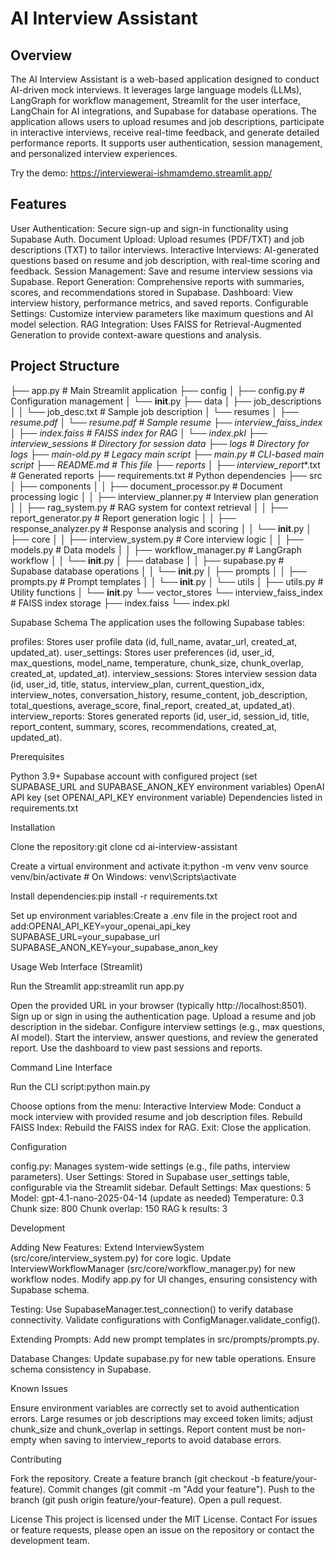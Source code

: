 # AI Interview Assistant
## Overview

The AI Interview Assistant is a web-based application designed to conduct AI-driven mock interviews. It leverages large language models (LLMs), LangGraph for workflow management, Streamlit for the user interface, LangChain for AI integrations, and Supabase for database operations. The application allows users to upload resumes and job descriptions, participate in interactive interviews, receive real-time feedback, and generate detailed performance reports. It supports user authentication, session management, and personalized interview experiences.

Try the demo: https://interviewerai-ishmamdemo.streamlit.app/

## Features

User Authentication: Secure sign-up and sign-in functionality using Supabase Auth.
Document Upload: Upload resumes (PDF/TXT) and job descriptions (TXT) to tailor interviews.
Interactive Interviews: AI-generated questions based on resume and job description, with real-time scoring and feedback.
Session Management: Save and resume interview sessions via Supabase.
Report Generation: Comprehensive reports with summaries, scores, and recommendations stored in Supabase.
Dashboard: View interview history, performance metrics, and saved reports.
Configurable Settings: Customize interview parameters like maximum questions and AI model selection.
RAG Integration: Uses FAISS for Retrieval-Augmented Generation to provide context-aware questions and analysis.

## Project Structure
├── app.py                      # Main Streamlit application
├── config
│   ├── config.py               # Configuration management
│   └── __init__.py
├── data
│   ├── job_descriptions
│   │   └── job_desc.txt        # Sample job description
│   └── resumes
│       ├── _resume.pdf
│       └── resume.pdf          # Sample resume
├── interview_faiss_index
│   ├── index.faiss             # FAISS index for RAG
│   └── index.pkl
├── interview_sessions          # Directory for session data
├── logs                        # Directory for logs
├── main-old.py                 # Legacy main script
├── main.py                     # CLI-based main script
├── README.md                   # This file
├── reports
│   ├── interview_report_*.txt  # Generated reports
├── requirements.txt            # Python dependencies
├── src
│   ├── components
│   │   ├── document_processor.py  # Document processing logic
│   │   ├── interview_planner.py   # Interview plan generation
│   │   ├── rag_system.py         # RAG system for context retrieval
│   │   ├── report_generator.py   # Report generation logic
│   │   ├── response_analyzer.py  # Response analysis and scoring
│   │   └── __init__.py
│   ├── core
│   │   ├── interview_system.py   # Core interview logic
│   │   ├── models.py            # Data models
│   │   ├── workflow_manager.py  # LangGraph workflow
│   │   └── __init__.py
│   ├── database
│   │   ├── supabase.py         # Supabase database operations
│   │   └── __init__.py
│   ├── prompts
│   │   ├── prompts.py          # Prompt templates
│   │   └── __init__.py
│   └── utils
│       ├── utils.py           # Utility functions
│       └── __init__.py
└── vector_stores
    └── interview_faiss_index   # FAISS index storage
        ├── index.faiss
        └── index.pkl

Supabase Schema
The application uses the following Supabase tables:

profiles: Stores user profile data (id, full_name, avatar_url, created_at, updated_at).
user_settings: Stores user preferences (id, user_id, max_questions, model_name, temperature, chunk_size, chunk_overlap, created_at, updated_at).
interview_sessions: Stores interview session data (id, user_id, title, status, interview_plan, current_question_idx, interview_notes, conversation_history, resume_content, job_description, total_questions, average_score, final_report, created_at, updated_at).
interview_reports: Stores generated reports (id, user_id, session_id, title, report_content, summary, scores, recommendations, created_at, updated_at).

Prerequisites

Python 3.9+
Supabase account with configured project (set SUPABASE_URL and SUPABASE_ANON_KEY environment variables)
OpenAI API key (set OPENAI_API_KEY environment variable)
Dependencies listed in requirements.txt

Installation

Clone the repository:git clone <repository-url>
cd ai-interview-assistant


Create a virtual environment and activate it:python -m venv venv
source venv/bin/activate  # On Windows: venv\Scripts\activate


Install dependencies:pip install -r requirements.txt


Set up environment variables:Create a .env file in the project root and add:OPENAI_API_KEY=your_openai_api_key
SUPABASE_URL=your_supabase_url
SUPABASE_ANON_KEY=your_supabase_anon_key



Usage
Web Interface (Streamlit)

Run the Streamlit app:streamlit run app.py


Open the provided URL in your browser (typically http://localhost:8501).
Sign up or sign in using the authentication page.
Upload a resume and job description in the sidebar.
Configure interview settings (e.g., max questions, AI model).
Start the interview, answer questions, and review the generated report.
Use the dashboard to view past sessions and reports.

Command Line Interface

Run the CLI script:python main.py


Choose options from the menu:
Interactive Interview Mode: Conduct a mock interview with provided resume and job description files.
Rebuild FAISS Index: Rebuild the FAISS index for RAG.
Exit: Close the application.



Configuration

config.py: Manages system-wide settings (e.g., file paths, interview parameters).
User Settings: Stored in Supabase user_settings table, configurable via the Streamlit sidebar.
Default Settings:
Max questions: 5
Model: gpt-4.1-nano-2025-04-14 (update as needed)
Temperature: 0.3
Chunk size: 800
Chunk overlap: 150
RAG k results: 3



Development

Adding New Features:
Extend InterviewSystem (src/core/interview_system.py) for core logic.
Update InterviewWorkflowManager (src/core/workflow_manager.py) for new workflow nodes.
Modify app.py for UI changes, ensuring consistency with Supabase schema.


Testing:
Use SupabaseManager.test_connection() to verify database connectivity.
Validate configurations with ConfigManager.validate_config().


Extending Prompts:
Add new prompt templates in src/prompts/prompts.py.


Database Changes:
Update supabase.py for new table operations.
Ensure schema consistency in Supabase.



Known Issues

Ensure environment variables are correctly set to avoid authentication errors.
Large resumes or job descriptions may exceed token limits; adjust chunk_size and chunk_overlap in settings.
Report content must be non-empty when saving to interview_reports to avoid database errors.

Contributing

Fork the repository.
Create a feature branch (git checkout -b feature/your-feature).
Commit changes (git commit -m "Add your feature").
Push to the branch (git push origin feature/your-feature).
Open a pull request.

License
This project is licensed under the MIT License.
Contact
For issues or feature requests, please open an issue on the repository or contact the development team.
